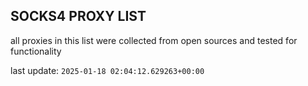 ## SOCKS4 PROXY LIST

all proxies in this list were collected from open sources and tested for functionality

last update: `2025-01-18 02:04:12.629263+00:00`
